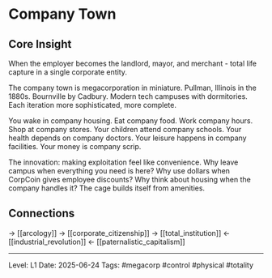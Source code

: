 # Company Town

## Core Insight
When the employer becomes the landlord, mayor, and merchant - total life capture in a single corporate entity.

The company town is megacorporation in miniature. Pullman, Illinois in the 1880s. Bournville by Cadbury. Modern tech campuses with dormitories. Each iteration more sophisticated, more complete.

You wake in company housing. Eat company food. Work company hours. Shop at company stores. Your children attend company schools. Your health depends on company doctors. Your leisure happens in company facilities. Your money is company scrip.

The innovation: making exploitation feel like convenience. Why leave campus when everything you need is here? Why use dollars when CorpCoin gives employee discounts? Why think about housing when the company handles it? The cage builds itself from amenities.

## Connections
→ [[arcology]]
→ [[corporate_citizenship]]
→ [[total_institution]]
← [[industrial_revolution]]
← [[paternalistic_capitalism]]

---
Level: L1
Date: 2025-06-24
Tags: #megacorp #control #physical #totality